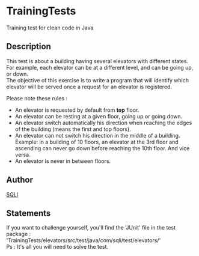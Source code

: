 # TrainingTests
Training test for clean code in Java
## Description
 This test is about a building having several elevators with different states.
 For example, each elevator can be at a different level, and can be going up,
 or down.</br>
 The objective of this exercise is to write a program that will identify which
 elevator will be served once a request for an elevator is registered.
 </p>
 
 Please note these rules : </br>
 - An elevator is requested by default from <b>top</b> floor. </br>
 - An elevator can be resting at a given floor, going up or going down. </br>
 - An elevator switch automatically his direction when reaching the edges of
  the building (means the first and top floors). </br>
 - An elevator can not switch his direction in the middle of a building.
  Example: in a building of 10 floors, an elevator at the 3rd floor and
  ascending can never go down before reaching the 10th floor. And vice
  versa.</br>
  - An elevator is never in between floors.

## Author 
[SQLI](http://www.sqli.com/)
## Statements
If you want to challenge yourself, you'll find the 'JUnit' file in the test package : </br> 
'TrainingTests/elevators/src/test/java/com/sqli/test/elevators/' </br>
Ps : It's all you will need to solve the test.
